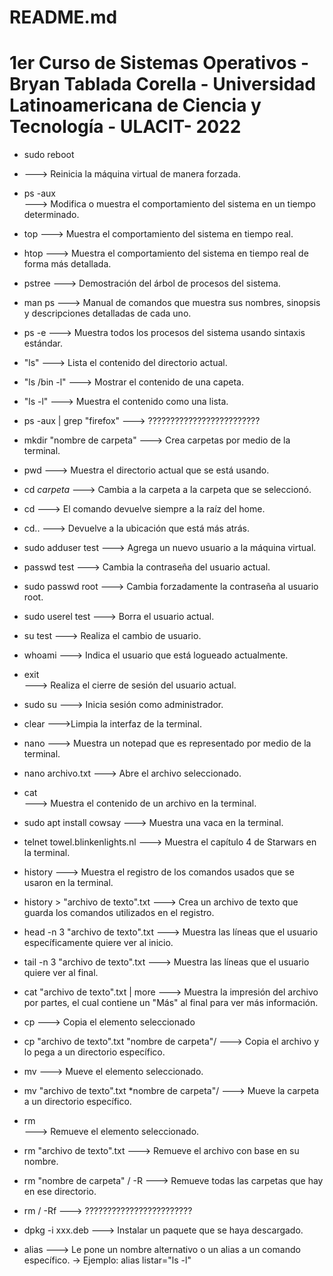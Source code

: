 # README.md
# 1er Curso de Sistemas Operativos - Bryan Tablada Corella - Universidad Latinoamericana de Ciencia y Tecnología - ULACIT- 2022

- sudo reboot 
-
  ---> Reinicia la máquina virtual de manera forzada.

- ps -aux  
  ---> Modifica o muestra el comportamiento del sistema en un tiempo determinado.

- top 
  ---> Muestra el comportamiento del sistema en tiempo real.

- htop 
  ---> Muestra el comportamiento del sistema en tiempo real de forma más detallada.

- pstree 
  ---> Demostración del árbol de procesos del sistema.

- man ps 
  ---> Manual de comandos que muestra sus nombres, sinopsis y descripciones detalladas de cada uno.

- ps -e 
  ---> Muestra todos los procesos del sistema usando sintaxis estándar.

- "ls" 
  ---> Lista el contenido del directorio actual.

- "ls /bin -l"
  ---> Mostrar el contenido de una capeta.

- "ls -l" 
  ---> Muestra el contenido como una lista.

- ps -aux | grep "firefox" 
  ---> ?????????????????????????

- mkdir "nombre de carpeta" 
  ---> Crea carpetas por medio de la terminal.

- pwd 
  ---> Muestra el directorio actual que se está usando.

- cd *carpeta* 
  ---> Cambia a la carpeta a la carpeta que se seleccionó.

- cd
  ---> El comando devuelve siempre a la raíz del home.

- cd..
  ---> Devuelve a la ubicación que está más atrás.

- sudo adduser test 
  ---> Agrega un nuevo usuario a la máquina virtual.

- passwd test
  ---> Cambia la contraseña del usuario actual.

- sudo passwd root 
  ---> Cambia forzadamente la contraseña al usuario root.

- sudo userel test 
  ---> Borra el usuario actual.

- su test 
  ---> Realiza el cambio de usuario.

- whoami 
  ---> Indica el usuario que está logueado actualmente.

- exit  
  ---> Realiza el cierre de sesión del usuario actual.

- sudo su 
  ---> Inicia sesión como administrador.

- clear
  --->Limpia la interfaz de la terminal.

- nano 
  ---> Muestra un notepad que es representado por medio de la terminal.

- nano archivo.txt 
  ---> Abre el archivo seleccionado.

- cat  
  ---> Muestra el contenido de un archivo en la terminal.

- sudo apt install cowsay 
  ---> Muestra una vaca en la terminal.

- telnet towel.blinkenlights.nl 
  ---> Muestra el capítulo 4 de Starwars en la terminal.

- history 
  ---> Muestra el registro de los comandos usados que se usaron en la terminal.

- history > "archivo de texto".txt 
  ---> Crea un archivo de texto que guarda los comandos utilizados en el registro.

- head -n 3 "archivo de texto".txt 
  ---> Muestra las líneas que el usuario específicamente quiere ver al inicio. 

- tail -n 3 "archivo de texto".txt 
  ---> Muestra las líneas que el usuario quiere ver al final.

- cat "archivo de texto".txt | more 
  ---> Muestra la impresión del archivo por partes, el cual contiene un "Más" al final para ver más información.

- cp 
  ---> Copia el elemento seleccionado

- cp "archivo de texto".txt "nombre de carpeta"/ 
  ---> Copia el archivo y lo pega a un directorio específico.

- mv 
  ---> Mueve el elemento seleccionado.

- mv "archivo de texto".txt *nombre de carpeta"/ 
  ---> Mueve la carpeta a un directorio específico.

- rm  
  ---> Remueve el elemento seleccionado.

- rm "archivo de texto".txt 
  ---> Remueve el archivo con base en su nombre.

- rm "nombre de carpeta" / -R 
  ---> Remueve todas las carpetas que hay en ese directorio.

- rm / -Rf 
 ---> ???????????????????????? 
 
- dpkg -i xxx.deb 
  ---> Instalar un paquete que se haya descargado.

- alias 
  ---> Le pone un nombre alternativo o un alias a un comando específico.
  -> Ejemplo: alias listar="ls -l"


